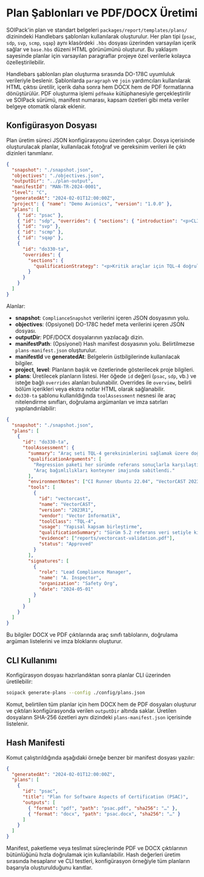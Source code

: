 # Plan Şablonları ve PDF/DOCX Üretimi

SOIPack'in plan ve standart belgeleri `packages/report/templates/plans/` dizinindeki
Handlebars şablonları kullanılarak oluşturulur. Her plan tipi (`psac`, `sdp`, `svp`,
`scmp`, `sqap`) aynı klasördeki `.hbs` dosyası üzerinden varsayılan içerik sağlar ve
`base.hbs` düzeni HTML görünümünü oluşturur. Bu yaklaşım sayesinde planlar için varsayılan
paragraflar projeye özel verilerle kolayca özelleştirilebilir.

Handlebars şablonları plan oluşturma sırasında DO-178C uyumluluk verileriyle
beslenir. Şablonlarda `paragraph` ve `join` yardımcıları kullanılarak HTML çıktısı
üretilir, içerik daha sonra hem DOCX hem de PDF formatlarına dönüştürülür. PDF
oluşturma işlemi `pdfmake` kütüphanesiyle gerçekleştirilir ve SOIPack sürümü,
manifest numarası, kapsam özetleri gibi meta veriler belgeye otomatik olarak eklenir.

## Konfigürasyon Dosyası

Plan üretim süreci JSON konfigürasyonu üzerinden çalışır. Dosya içerisinde
oluşturulacak planlar, kullanılacak fotoğraf ve gereksinim verileri ile çıktı
dizinleri tanımlanır.

```json
{
  "snapshot": "./snapshot.json",
  "objectives": "./objectives.json",
  "outputDir": "../plan-output",
  "manifestId": "MAN-TR-2024-0001",
  "level": "C",
  "generatedAt": "2024-02-01T12:00:00Z",
  "project": { "name": "Demo Avionics", "version": "1.0.0" },
  "plans": [
    { "id": "psac" },
    { "id": "sdp", "overrides": { "sections": { "introduction": "<p>CLI intro override.</p>" } } },
    { "id": "svp" },
    { "id": "scmp" },
    { "id": "sqap" },
    {
      "id": "do330-ta",
      "overrides": {
        "sections": {
          "qualificationStrategy": "<p>Kritik araçlar için TQL-4 doğrulama izleri bağımsız olarak gözden geçirilir.</p>"
        }
      }
    }
  ]
}
```

Alanlar:

- **snapshot**: `ComplianceSnapshot` verilerini içeren JSON dosyasının yolu.
- **objectives**: (Opsiyonel) DO-178C hedef meta verilerini içeren JSON dosyası.
- **outputDir**: PDF/DOCX dosyalarının yazılacağı dizin.
- **manifestPath**: (Opsiyonel) Hash manifest dosyasının yolu. Belirtilmezse
  `plans-manifest.json` oluşturulur.
- **manifestId** ve **generatedAt**: Belgelerin üstbilgilerinde kullanılacak bilgiler.
- **project**, **level**: Planların başlık ve özetlerinde gösterilecek proje bilgileri.
- **plans**: Üretilecek planların listesi. Her öğede `id` değeri (`psac`, `sdp`, vb.)
  ve isteğe bağlı `overrides` alanları bulunabilir. Overrides ile `overview`,
  belirli bölüm içerikleri veya ekstra notlar HTML olarak sağlanabilir.
- `do330-ta` şablonu kullanıldığında `toolAssessment` nesnesi ile araç
  nitelendirme sınıfları, doğrulama argümanları ve imza satırları yapılandırılabilir:

```json
{
  "snapshot": "./snapshot.json",
  "plans": [
    {
      "id": "do330-ta",
      "toolAssessment": {
        "summary": "Araç seti TQL-4 gereksinimlerini sağlamak üzere doğrulanmıştır.",
        "qualificationArguments": [
          "Regression paketi her sürümde referans sonuçlarla karşılaştırılıyor.",
          "Araç bağımlılıkları konteyner imajında sabitlendi."
        ],
        "environmentNotes": ["CI Runner Ubuntu 22.04", "VectorCAST 2023R1"],
        "tools": [
          {
            "id": "vectorcast",
            "name": "VectorCAST",
            "version": "2023R1",
            "vendor": "Vector Informatik",
            "toolClass": "TQL-4",
            "usage": "Yapısal kapsam birleştirme",
            "qualificationSummary": "Sürüm 5.2 referans veri setiyle kıyaslandı",
            "evidence": ["reports/vectorcast-validation.pdf"],
            "status": "Approved"
          }
        ],
        "signatures": [
          {
            "role": "Lead Compliance Manager",
            "name": "A. Inspector",
            "organization": "Safety Org",
            "date": "2024-05-01"
          }
        ]
      }
    }
  ]
}
```

Bu bilgiler DOCX ve PDF çıktılarında araç sınıfı tablolarını, doğrulama argüman
listelerini ve imza bloklarını oluşturur.

## CLI Kullanımı

Konfigürasyon dosyası hazırlandıktan sonra planlar CLI üzerinden üretilebilir:

```bash
soipack generate-plans --config ./config/plans.json
```

Komut, belirtilen tüm planlar için hem DOCX hem de PDF dosyaları oluşturur ve
çıktıları konfigürasyonda verilen `outputDir` altında saklar. Üretilen dosyaların
SHA-256 özetleri aynı dizindeki `plans-manifest.json` içerisinde listelenir.

## Hash Manifesti

Komut çalıştırıldığında aşağıdaki örneğe benzer bir manifest dosyası yazılır:

```json
{
  "generatedAt": "2024-02-01T12:00:00Z",
  "plans": [
    {
      "id": "psac",
      "title": "Plan for Software Aspects of Certification (PSAC)",
      "outputs": [
        { "format": "pdf", "path": "psac.pdf", "sha256": "…" },
        { "format": "docx", "path": "psac.docx", "sha256": "…" }
      ]
    }
  ]
}
```

Manifest, paketleme veya teslimat süreçlerinde PDF ve DOCX çıktılarının bütünlüğünü
hızla doğrulamak için kullanılabilir. Hash değerleri üretim sırasında hesaplanır ve
CLI testleri, konfigürasyon örneğiyle tüm planların başarıyla oluşturulduğunu
kanıtlar.
